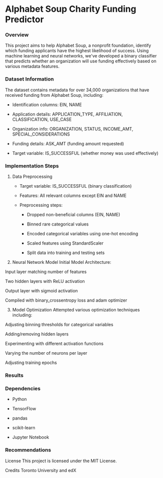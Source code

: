 # Alphabet Soup Charity Funding Predictor

### Overview
This project aims to help Alphabet Soup, a nonprofit foundation, identify which funding applicants have the highest likelihood of success. Using machine learning and neural networks, we've developed a binary classifier that predicts whether an organization will use funding effectively based on various metadata features.

### Dataset Information
The dataset contains metadata for over 34,000 organizations that have received funding from Alphabet Soup, including:

* Identification columns: EIN, NAME

* Application details: APPLICATION_TYPE, AFFILIATION, CLASSIFICATION, USE_CASE

* Organization info: ORGANIZATION, STATUS, INCOME_AMT, SPECIAL_CONSIDERATIONS

* Funding details: ASK_AMT (funding amount requested)

* Target variable: IS_SUCCESSFUL (whether money was used effectively)

### Implementation Steps
1. Data Preprocessing
    * Target variable: IS_SUCCESSFUL (binary classification)

    * Features: All relevant columns except EIN and NAME

    * Preprocessing steps:

        * Dropped non-beneficial columns (EIN, NAME)

        * Binned rare categorical values

        * Encoded categorical variables using one-hot encoding

        * Scaled features using StandardScaler

        * Split data into training and testing sets

2. Neural Network Model
Initial Model Architecture:

Input layer matching number of features

Two hidden layers with ReLU activation

Output layer with sigmoid activation

Compiled with binary_crossentropy loss and adam optimizer

3. Model Optimization
Attempted various optimization techniques including:

Adjusting binning thresholds for categorical variables

Adding/removing hidden layers

Experimenting with different activation functions

Varying the number of neurons per layer

Adjusting training epochs

### Results

### Dependencies
* Python

* TensorFlow

* pandas

* scikit-learn

* Jupyter Notebook

### Recommendations

License
This project is licensed under the MIT License.

Credits
Toronto University and edX